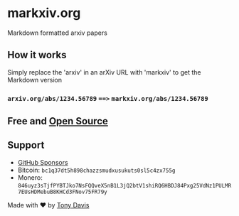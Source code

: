 # markxiv.org

Markdown formatted arxiv papers

## How it works
Simply replace the 'arxiv' in an arXiv URL with 'markxiv' to get the Markdown version

### `arxiv.org/abs/1234.56789` `==>` `markxiv.org/abs/1234.56789`

## Free and [Open Source](https://github.com/tonydavis629/markxiv)

## Support 
- [GitHub Sponsors](https://github.com/sponsors/tonydavis629)
- Bitcoin: `bc1q37dt5h898chazzsmudxusukuts0sl5c4zx755g`
- Monero: `846uyz3sTjfPYBTJko7NsFQQveX5nB1L3jQ2btV1shiRQ6HBDJ84Pxg25VdNz1PULMR7EUsHDMebuB8KHCd3FNov75FR79y`

Made with ❤️ by [Tony Davis](https://tonyd.co)
